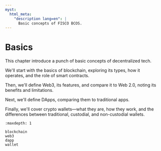 ```yaml
---
myst:
  html_meta:
    "description lang=en": |
      Basic concepts of FISCO BCOS.
---
```


# Basics

This chapter introduce a punch of basic concepts of decentralized tech.

We'll start with the basics of blockchain, exploring its types, how it operates, and the role of smart contracts.

Then, we'll define Web3, its features, and compare it to Web 2.0, noting its benefits and limitations.

Next, we'll define DApps, comparing them to traditional apps.

Finally, we'll cover crypto wallets—what they are, how they work, and the differences between traditional, custodial, and non-custodial wallets.

```{toctree}
:maxdepth: 1

blockchain
web3
dapp
wallet
```
